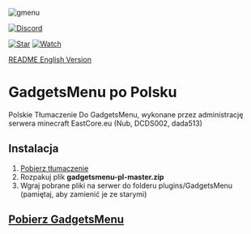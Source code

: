 ![gmenu](https://please-uwu.me/ezXD9E.png)

[![Discord](https://img.shields.io/static/v1?label=DISCORD&message=EASTCORE.EU&color=000&style=for-the-badge&logo=discord)](https://go.eastcore.eu/discord)

[![Star](https://img.shields.io/github/stars/eastcore/gadgetsmenu-pl?style=social)](https://github.com/eastcore/gadgetsmenu-pl) [![Watch](https://img.shields.io/github/watchers/eastcore/gadgetsmenu-pl?label=Watch&style=social)](https://github.com/eastcore/gadgetsmenu-pl)

[README English Version](https://github.com/eastcore/gadgetsmenu-pl/blob/master/README-EN.md)
# GadgetsMenu po Polsku
Polskie Tłumaczenie Do GadgetsMenu, wykonane przez administrację serwera minecraft EastCore.eu (Nub, DCDS002, dada513)
## Instalacja
1. [Pobierz tłumaczenie](https://github.com/eastcore/gadgetsmenu-pl/archive/master.zip)
2. Rozpakuj plik **gadgetsmenu-pl-master.zip**
3. Wgraj pobrane pliki na serwer do folderu plugins/GadgetsMenu (pamiętaj, aby zamienić je ze starymi)
## [Pobierz GadgetsMenu](https://www.spigotmc.org/resources/gadgetsmenu-1-8-1-14-4.10885/)
